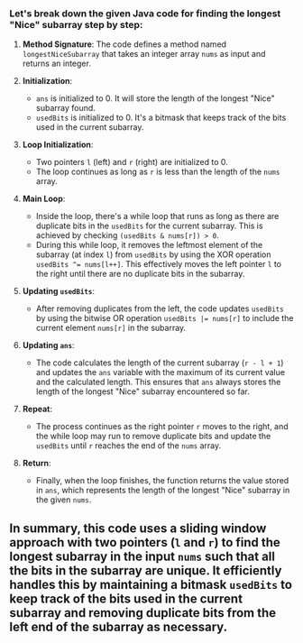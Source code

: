 ### Let's break down the given Java code for finding the longest "Nice" subarray step by step:

1. **Method Signature**: The code defines a method named `longestNiceSubarray` that takes an integer array `nums` as input and returns an integer.

2. **Initialization**: 
   - `ans` is initialized to 0. It will store the length of the longest "Nice" subarray found.
   - `usedBits` is initialized to 0. It's a bitmask that keeps track of the bits used in the current subarray.

3. **Loop Initialization**: 
   - Two pointers `l` (left) and `r` (right) are initialized to 0.
   - The loop continues as long as `r` is less than the length of the `nums` array.

4. **Main Loop**: 
   - Inside the loop, there's a while loop that runs as long as there are duplicate bits in the `usedBits` for the current subarray. This is achieved by checking `(usedBits & nums[r]) > 0`.
   - During this while loop, it removes the leftmost element of the subarray (at index `l`) from `usedBits` by using the XOR operation `usedBits ^= nums[l++]`. This effectively moves the left pointer `l` to the right until there are no duplicate bits in the subarray.
   
5. **Updating `usedBits`**:
   - After removing duplicates from the left, the code updates `usedBits` by using the bitwise OR operation `usedBits |= nums[r]` to include the current element `nums[r]` in the subarray.

6. **Updating `ans`**: 
   - The code calculates the length of the current subarray (`r - l + 1`) and updates the `ans` variable with the maximum of its current value and the calculated length. This ensures that `ans` always stores the length of the longest "Nice" subarray encountered so far.

7. **Repeat**: 
   - The process continues as the right pointer `r` moves to the right, and the while loop may run to remove duplicate bits and update the `usedBits` until `r` reaches the end of the `nums` array.

8. **Return**: 
   - Finally, when the loop finishes, the function returns the value stored in `ans`, which represents the length of the longest "Nice" subarray in the given `nums`.

## In summary, this code uses a sliding window approach with two pointers (`l` and `r`) to find the longest subarray in the input `nums` such that all the bits in the subarray are unique. It efficiently handles this by maintaining a bitmask `usedBits` to keep track of the bits used in the current subarray and removing duplicate bits from the left end of the subarray as necessary.
